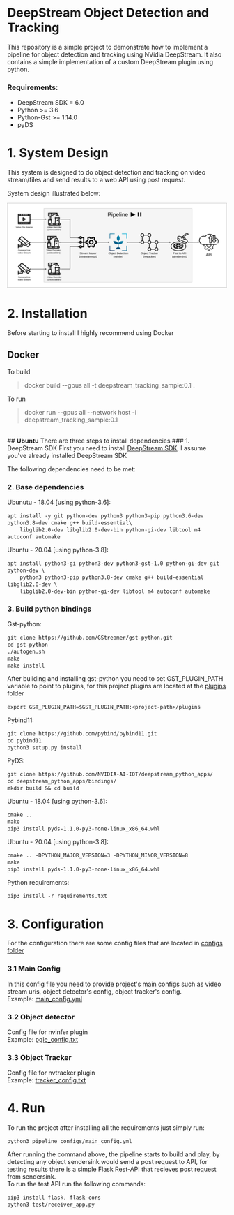 # DeepStream Object Detection and Tracking

This repository is a simple project to demonstrate how to implement a pipeline for object detection and tracking using NVidia DeepStream.
It also contains a simple implementation of a custom DeepStream plugin using python.

### Requirements:
 - DeepStream SDK = 6.0
 - Python >= 3.6
 - Python-Gst >= 1.14.0
 - pyDS


# 1. System Design
This system is designed to do object detection and tracking on video stream/files and send results to a web API using post request.

System design illustrated below:

<img src="./docs/design.png">

</br>

# 2. Installation
Before starting to install I highly recommend using Docker

## <b>Docker</b>
To build
> docker build --gpus all -t deepstream_tracking_sample:0.1 .

To run
> docker run --gpus all --network host -i deepstream_tracking_sample:0.1
</br>
## <b>Ubuntu</b>
There are three steps to install dependencies
### 1. DeepStream SDK
First you need to install <a href="https://developer.nvidia.com/deepstream-sdk"> DeepStream SDK</a>, I assume you've already installed DeepStream SDK

The following dependencies need to be met:
### 2. Base dependencies
Ubunutu - 18.04 [using python-3.6]:
```
apt install -y git python-dev python3 python3-pip python3.6-dev python3.8-dev cmake g++ build-essential\
    libglib2.0-dev libglib2.0-dev-bin python-gi-dev libtool m4 autoconf automake
```
Ubuntu - 20.04 [using python-3.8]:
```
apt install python3-gi python3-dev python3-gst-1.0 python-gi-dev git python-dev \
    python3 python3-pip python3.8-dev cmake g++ build-essential libglib2.0-dev \
    libglib2.0-dev-bin python-gi-dev libtool m4 autoconf automake
```
### 3. Build python bindings
Gst-python:

```
git clone https://github.com/GStreamer/gst-python.git
cd gst-python
./autogen.sh
make
make install
```
After building and installing gst-python you need to set GST_PLUGIN_PATH variable to point to plugins, for this project plugins are located at the <a href="./plugins"> plugins</a> folder
```
export GST_PLUGIN_PATH=$GST_PLUGIN_PATH:<project-path>/plugins
```

Pybind11:
```
git clone https://github.com/pybind/pybind11.git
cd pybind11
python3 setup.py install
```

PyDS:
```
git clone https://github.com/NVIDIA-AI-IOT/deepstream_python_apps/
cd deepstream_python_apps/bindings/
mkdir build && cd build
```
Ubuntu - 18.04 [using python-3.6]:
```
cmake ..
make
pip3 install pyds-1.1.0-py3-none-linux_x86_64.whl
```
Ubuntu - 20.04 [using python-3.8]:
```
cmake .. -DPYTHON_MAJOR_VERSION=3 -DPYTHON_MINOR_VERSION=8
make
pip3 install pyds-1.1.0-py3-none-linux_x86_64.whl
```

Python requirements:
```
pip3 install -r requirements.txt
```


# 3. Configuration
For the configuration there are some config files that are located in <a href="./configs">configs folder</a>
### 3.1 Main Config
In this config file you need to provide project's main configs such as video stream uris, object detector's config, object tracker's config. <br> Example: <a href="./configs/main_config.yml">main_config.yml</a>
### 3.2 Object detector
Config file for nvinfer plugin <br>
Example: <a href="./configs/pgie_config.txt">pgie_config.txt</a>
### 3.3 Object Tracker
Config file for nvtracker plugin <br>
Example: <a href="./configs/tracker_config.txt">tracker_config.txt</a>


# 4. Run
To run the project after installing all the requirements just simply run:
```
python3 pipeline configs/main_config.yml
```
After running the command above, the pipeline starts to build and play, by detecting any object sendersink would send a post request to API, for testing results there is a simple Flask Rest-API that recieves post request from sendersink.<br>
To run the test API run the following commands:
```
pip3 install flask, flask-cors
python3 test/receiver_app.py
```